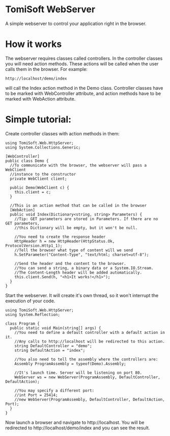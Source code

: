 TomiSoft WebServer
==================
A simple webserver to control your application right in the browser.

How it works
============
The webserver requires classes called controllers. In the controller classes
you will need action methods. These actions will be called when the user calls
them in the browser. For example:
```
http://localhost/demo/index
```
will call the Index action method in the Demo class. Controller classes have to
be marked with WebController attribute, and action methods have to be marked with
WebAction attribute.

Simple tutorial:
================
Create controller classes with action methods in them:
```
using TomiSoft.Web.HttpServer;
using System.Collections.Generic;

[WebController]
public class Demo {
  //To communicate with the browser, the webserver will pass a WebClient
  //instance to the constructor
  private WebClient client;
  
  public Demo(WebClient c) {
    this.client = c;
  }

  //This is an action method that can be called in the browser
  [WebAction]
  public void Index(Dictionary<string, string> Parameters) {
    //Tip: GET parameters are stored in Parameters. If there are no GET parameters,
    //this Dictionary will be empty, but it won't be null.
  
    //You need to create the response header
    HttpHeader h = new HttpHeader(HttpStatus.Ok, ProtocolVersion.Http1_1);
    //Tell the browser what type of content will we send
    h.SetParameter("Content-Type", "text/html; charset=utf-8");
    
    //Send the header and the content to the browser.
    //You can send a string, a binary data or a System.IO.Stream.
    //The Content-Length header will be added automatically.
    this.client.Send(h, "<h1>It works!</h1>");
  }
}
```

Start the webserver. It will create it's own thread, so it won't interrupt the execution of your code.
```
using TomiSoft.Web.HttpServer;
using System.Reflection;

class Program {
  public static void Main(string[] args) {
    //You need to define a default controller with a default action in it.
    //Any calls to http://localhost will be redirected to this action.
    string DefaultController = "demo";
    string DefaultAction = "index";
    
    //You also need to tell the assembly where the controllers are:
    Assembly ProgramAssembly = typeof(Demo).Assembly;
    
    //It's launch time. Server will be listening on port 80.
    WebServer ws = new WebServer(ProgramAssembly, DefaultController, DefaultAction);
    
    //You may specify a different port:
    //int Port = 25414;
    //new WebServer(ProgramAssembly, DefaultController, DefaultAction, Port);
  }
}
```

Now launch a browser and navigate to http://localhost.
You will be redirected to http://localhost/demo/index and you can see the result.
